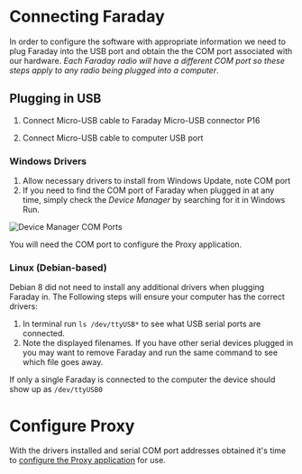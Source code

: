 # Connecting Faraday
In order to configure the software with appropriate information we need to plug Faraday into the USB port and obtain the the COM port associated with our hardware. *Each Faraday radio will have a different COM port so these steps apply to any radio being plugged into a computer*.

## Plugging in USB

 1. Connect Micro-USB cable to Faraday Micro-USB connector P16
 
 <Insert Image Here>

 2. Connect Micro-USB cable to computer USB port

 <insert Image Here>
 
### Windows Drivers
 1. Allow necessary drivers to install from Windows Update, note COM port
 2. If you need to find the COM port of Faraday when plugged in at any time, simply check the *Device Manager* by searching for it in Windows Run.

 ![Device Manager COM Ports](https://faradayrf.com/wp-content/uploads/2017/01/Device-Manager-COMport-1.png)
 
 You will need the COM port to configure the Proxy application.
 
### Linux (Debian-based)
Debian 8 did not need to install any additional drivers when plugging Faraday in. The Following steps will ensure your computer has the correct drivers:

 1. In terminal run ```ls /dev/ttyUSB*``` to see what USB serial ports are connected.
 2. Note the displayed filenames. If you have other serial devices plugged in you may want to remove Faraday and run the same command to see which file goes away.
 
If only a single Faraday is connected to the computer the device should show up as ```/dev/ttyUSB0```

# Configure Proxy
With the drivers installed and serial COM port addresses obtained it's time to [configure the Proxy application](\Tutorials\Tutorials\0-Welcome_To_Faraday\Configuring_Proxy) for use.